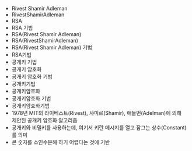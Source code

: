 ﻿- Rivest Shamir Adleman
- RivestShamirAdleman
- RSA
- RSA 기법
- RSA(Rivest Shamir Adleman) 
- RSA(RivestShamirAdleman) 
- RSA(Rivest Shamir Adleman) 기법
- RSA기법
- 공개키 기법
- 공개키 암호화
- 공개키 암호화 기법
- 공개키기법
- 공개키암호화
- 공개키암호화 기법
- 공개키암호화기법
- 1978년 MIT의 라이베스트(Rivest), 샤미르(Shamir), 애들먼(Adelman)에 의해 제안된 공개키 암호화 알고리즘
- 공개키와 비밀키를 사용하는데, 여기서 키란 메시지를 열고 잠그는 상수(Constant)를 의미
- 큰 숫자를 소인수분해 하기 어렵다는 것에 기반
